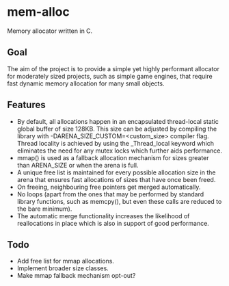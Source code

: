 # mem-alloc
Memory allocator written in C.

## Goal
The aim of the project is to provide a simple yet highly performant allocator for moderately sized projects, such as simple game engines, that require fast dynamic memory allocation for many small objects.

## Features
- By default, all allocations happen in an encapsulated thread-local static global buffer of size 128KB. This size can be adjusted by compiling the library with -DARENA_SIZE_CUSTOM=<custom_size> compiler flag. Thread locality is achieved by using the _Thread_local keyword which eliminates the need for any mutex locks which further aids performance.
- mmap() is used as a fallback allocation mechanism for sizes greater than ARENA_SIZE or when the arena is full.
- A unique free list is maintained for every possible allocation size in the arena that ensures fast allocations of sizes that have once been freed. 
- On freeing, neighbouring free pointers get merged automatically.
- No loops (apart from the ones that may be performed by standard library functions, such as memcpy(), but even these calls are reduced to the bare minimum).
- The automatic merge functionality increases the likelihood of reallocations in place which is also in support of good performance.

## Todo
- Add free list for mmap allocations.
- Implement broader size classes.
- Make mmap fallback mechanism opt-out?

